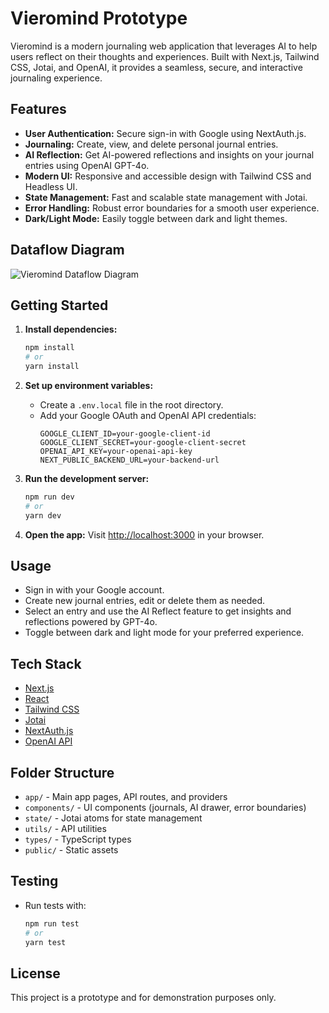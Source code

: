 # Vieromind Prototype

Vieromind is a modern journaling web application that leverages AI to help users reflect on their thoughts and experiences. Built with Next.js, Tailwind CSS, Jotai, and OpenAI, it provides a seamless, secure, and interactive journaling experience.

## Features

- **User Authentication:** Secure sign-in with Google using NextAuth.js.
- **Journaling:** Create, view, and delete personal journal entries.
- **AI Reflection:** Get AI-powered reflections and insights on your journal entries using OpenAI GPT-4o.
- **Modern UI:** Responsive and accessible design with Tailwind CSS and Headless UI.
- **State Management:** Fast and scalable state management with Jotai.
- **Error Handling:** Robust error boundaries for a smooth user experience.
- **Dark/Light Mode:** Easily toggle between dark and light themes.

## Dataflow Diagram

![Vieromind Dataflow Diagram](public/dataflow-diagram.png)

## Getting Started

1. **Install dependencies:**
   ```bash
   npm install
   # or
   yarn install
   ```

2. **Set up environment variables:**
   - Create a `.env.local` file in the root directory.
   - Add your Google OAuth and OpenAI API credentials:
     ```env
     GOOGLE_CLIENT_ID=your-google-client-id
     GOOGLE_CLIENT_SECRET=your-google-client-secret
     OPENAI_API_KEY=your-openai-api-key
     NEXT_PUBLIC_BACKEND_URL=your-backend-url
     ```

3. **Run the development server:**
   ```bash
   npm run dev
   # or
   yarn dev
   ```

4. **Open the app:**
   Visit [http://localhost:3000](http://localhost:3000) in your browser.

## Usage
- Sign in with your Google account.
- Create new journal entries, edit or delete them as needed.
- Select an entry and use the AI Reflect feature to get insights and reflections powered by GPT-4o.
- Toggle between dark and light mode for your preferred experience.

## Tech Stack
- [Next.js](https://nextjs.org/)
- [React](https://react.dev/)
- [Tailwind CSS](https://tailwindcss.com/)
- [Jotai](https://jotai.org/)
- [NextAuth.js](https://next-auth.js.org/)
- [OpenAI API](https://platform.openai.com/docs/api-reference)

## Folder Structure
- `app/` - Main app pages, API routes, and providers
- `components/` - UI components (journals, AI drawer, error boundaries)
- `state/` - Jotai atoms for state management
- `utils/` - API utilities
- `types/` - TypeScript types
- `public/` - Static assets

## Testing
- Run tests with:
  ```bash
  npm run test
  # or
  yarn test
  ```

## License
This project is a prototype and for demonstration purposes only.
